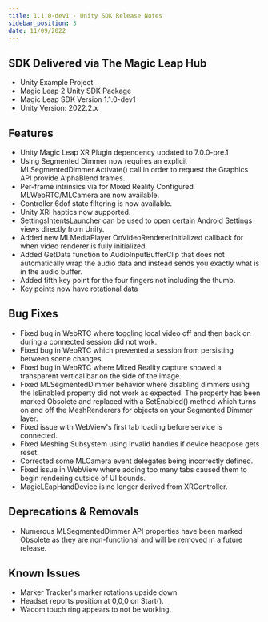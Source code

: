 ```yaml
---
title: 1.1.0-dev1 - Unity SDK Release Notes
sidebar_position: 3
date: 11/09/2022
---
```


## SDK Delivered via The Magic Leap Hub

- Unity Example Project
- Magic Leap 2 Unity SDK Package
- Magic Leap SDK Version 1.1.0-dev1
- Unity Version: 2022.2.x

## Features

- Unity Magic Leap XR Plugin dependency updated to 7.0.0-pre.1
- Using Segmented Dimmer now requires an explicit MLSegmentedDimmer.Activate() call in order to request the Graphics API provide AlphaBlend frames.
- Per-frame intrinsics via for Mixed Reality Configured MLWebRTC/MLCamera are now available.
- Controller 6dof state filtering is now available.
- Unity XRI haptics now supported.
- SettingsIntentsLauncher can be used to open certain Android Settings views directly from Unity.
- Added new MLMediaPlayer OnVideoRendererInitialized callback for when video renderer is fully initialized.
- Added GetData function to AudioInputBufferClip that does not automatically wrap the audio data and instead sends you exactly what is in the audio buffer.
- Added fifth key point for the four fingers not including the thumb.
- Key points now have rotational data

## Bug Fixes

- Fixed bug in WebRTC where toggling local video off and then back on during a connected session did not work.
- Fixed bug in WebRTC which prevented a session from persisting between scene changes.
- Fixed bug in WebRTC where Mixed Reality capture showed a transparent vertical bar on the side of the image.
- Fixed MLSegmentedDimmer behavior where disabling dimmers using the IsEnabled property did not work as expected. The property has been marked Obsolete and replaced with a SetEnabled() method which turns on and off the MeshRenderers for objects on your Segmented Dimmer layer.
- Fixed issue with WebView's first tab loading before service is connected.
- Fixed Meshing Subsystem using invalid handles if device headpose gets reset.
- Corrected some MLCamera event delegates being incorrectly defined.
- Fixed issue in WebView where adding too many tabs caused them to begin rendering outside of UI bounds.
- MagicLEapHandDevice is no longer derived from XRController.

## Deprecations & Removals

- Numerous MLSegmentedDimmer API properties have been marked Obsolete as they are non-functional and will be removed in a future release.

## Known Issues

- Marker Tracker's marker rotations upside down.
- Headset reports position at 0,0,0 on Start().
- Wacom touch ring appears to not be working.